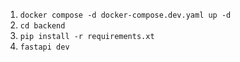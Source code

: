 1. `docker compose -d docker-compose.dev.yaml up -d`
2. `cd backend`
3. `pip install -r requirements.xt`
4. `fastapi dev`